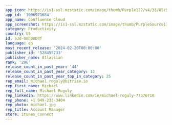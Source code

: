```yaml
---
app_icon: https://is1-ssl.mzstatic.com/image/thumb/Purple122/v4/33/85/90/33859026-e6cd-629d-4040-de6a2d3cf9a6/AppIcon-0-0-1x_U007emarketing-0-10-0-85-220.png/1024x1024bb.png
app_id: '1006971684'
app_name: Confluence Cloud
app_screenshot: https://is1-ssl.mzstatic.com/image/thumb/PurpleSource116/v4/8a/ea/51/8aea5196-e6db-d253-c6b6-90833b113602/c50c3608-555a-4f5f-9b4b-ae649860d72a_screen_1-2.jpg/1284x2778bb.png
category: Productivity
country: US
id: 6Jd-Omh0UDdf
language: en
most_recent_release: '2024-02-20T00:00:00'
publisher_id: '528455733'
publisher_name: Atlassian
rank: '296'
release_count_in_past_year: '44'
release_count_in_past_year_category: 13
release_count_in_past_year_top_in_category: 25
rep_email: michael.roguly@bitrise.io
rep_first_name: Michael
rep_full_name: Michael Roguly
rep_linkedin: https://www.linkedin.com/in/michael-roguly-77376710
rep_phone: +1 949-233-3404
rep_photo: michael.jpg
rep_title: Account Manager
store: itunes_connect
---
```

